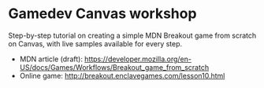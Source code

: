 Gamedev Canvas workshop
===================

Step-by-step tutorial on creating a simple MDN Breakout game from scratch on Canvas, with live samples available for every step.

* MDN article (draft): https://developer.mozilla.org/en-US/docs/Games/Workflows/Breakout_game_from_scratch
* Online game: http://breakout.enclavegames.com/lesson10.html